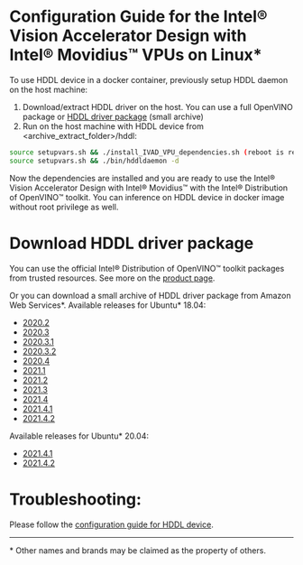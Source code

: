 # Configuration Guide for the Intel® Vision Accelerator Design with Intel® Movidius™ VPUs on Linux*

To use HDDL device in a docker container, previously setup HDDL daemon on the host machine:
1. Download/extract HDDL driver on the host. You can use a full OpenVINO package or [HDDL driver package](#download-hddl-driver-package) (small archive)
2. Run on the host machine with HDDL device from <archive_extract_folder>/hddl: 
```bash
source setupvars.sh && ./install_IVAD_VPU_dependencies.sh (reboot is required) 
source setupvars.sh && ./bin/hddldaemon -d 
```
Now the dependencies are installed and you are ready to use the Intel® Vision Accelerator Design with Intel® Movidius™ with the Intel® Distribution of OpenVINO™ toolkit.
You can inference on HDDL device in docker image without root privilege as well.

# Download HDDL driver package
You can use the official Intel® Distribution of OpenVINO™ toolkit packages from trusted resources.
See more on the [product page](https://software.intel.com/content/www/us/en/develop/tools/openvino-toolkit/choose-download.html).

Or you can download a small archive of HDDL driver package from Amazon Web Services*.
Available releases for Ubuntu* 18.04:

*  [2020.2](https://storage.openvinotoolkit.org/drivers/vpu/hddl/2020.2/hddl_ubuntu18_1076.tgz)
*  [2020.3](https://storage.openvinotoolkit.org/drivers/vpu/hddl/2020.3/hddl_ubuntu18_1167.tgz)
*  [2020.3.1](https://storage.openvinotoolkit.org/drivers/vpu/hddl/2020.3.1/hddl_ubuntu18_1409.tgz)
*  [2020.3.2](https://storage.openvinotoolkit.org/drivers/vpu/hddl/2020.3.2/hddl_ubuntu18_1651.tgz)
*  [2020.4](https://storage.openvinotoolkit.org/drivers/vpu/hddl/2020.4/hddl_ubuntu18_1229.tgz)
*  [2021.1](https://storage.openvinotoolkit.org/drivers/vpu/hddl/2021.1/hddl_ubuntu18_1380.tgz)
*  [2021.2](https://storage.openvinotoolkit.org/drivers/vpu/hddl/2021.2/hddl_ubuntu18_1509.tgz)
*  [2021.3](https://storage.openvinotoolkit.org/drivers/vpu/hddl/2021.3/hddl_ubuntu18_1636.tgz)
*  [2021.4](https://storage.openvinotoolkit.org/drivers/vpu/hddl/2021.4/hddl_ubuntu18_1701.tgz)
*  [2021.4.1](https://storage.openvinotoolkit.org/drivers/vpu/hddl/2021.4.1/hddl_ubuntu18_1701.tgz)
*  [2021.4.2](https://storage.openvinotoolkit.org/drivers/vpu/hddl/2021.4.2/hddl_ubuntu18_1886.tgz)

Available releases for Ubuntu* 20.04:
*  [2021.4.1](https://storage.openvinotoolkit.org/drivers/vpu/hddl/2021.4.1/hddl_ubuntu20_1701.tgz)
*  [2021.4.2](https://storage.openvinotoolkit.org/drivers/vpu/hddl/2021.4.2/hddl_ubuntu20_1886.tgz)

# Troubleshooting:

Please follow the [configuration guide for HDDL device](https://docs.openvinotoolkit.org/latest/_docs_install_guides_installing_openvino_linux_ivad_vpu.html).

---
\* Other names and brands may be claimed as the property of others.
